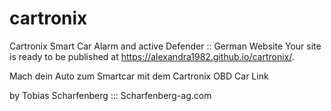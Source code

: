 # cartronix
Cartronix Smart Car Alarm and active Defender ::   German Website
Your site is ready to be published at https://alexandra1982.github.io/cartronix/. 

Mach dein Auto zum Smartcar mit dem Cartronix OBD Car Link

by Tobias Scharfenberg :::    Scharfenberg-ag.com
